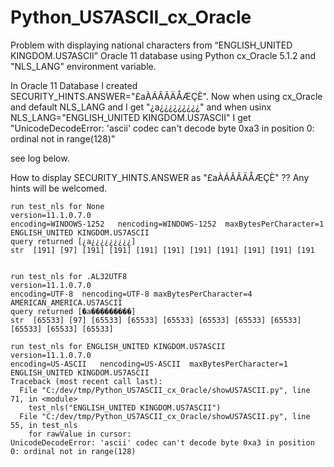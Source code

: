 Python_US7ASCII_cx_Oracle
=========================

Problem with displaying national characters from “ENGLISH_UNITED KINGDOM.US7ASCII” Oracle 11 database using Python cx_Oracle 5.1.2 and "NLS_LANG" environment variable.


In Oracle 11 Database I created SECURITY_HINTS.ANSWER="£aÀÁÂÃÄÅÆÇÈ".
Now when using cx_Oracle and default NLS_LANG and I get "¿a¿¿¿¿¿¿¿¿¿"
and when usinx NLS_LANG="ENGLISH_UNITED KINGDOM.US7ASCII" I get
"UnicodeDecodeError: 'ascii' codec can't decode byte 0xa3 in position 0: ordinal not in range(128)"

see log below.

How to display SECURITY_HINTS.ANSWER as "£aÀÁÂÃÄÅÆÇÈ" ??
Any hints will be welcomed.


```
run test_nls for None
version=11.1.0.7.0
encoding=WINDOWS-1252	nencoding=WINDOWS-1252	maxBytesPerCharacter=1
ENGLISH_UNITED KINGDOM.US7ASCII
query returned [¿a¿¿¿¿¿¿¿¿¿]
str  [191] [97] [191] [191] [191] [191] [191] [191] [191] [191] [191


run test_nls for .AL32UTF8
version=11.1.0.7.0
encoding=UTF-8	nencoding=UTF-8	maxBytesPerCharacter=4
AMERICAN_AMERICA.US7ASCII
query returned [�a���������]
str  [65533] [97] [65533] [65533] [65533] [65533] [65533] [65533] [65533] [65533] [65533]

run test_nls for ENGLISH_UNITED KINGDOM.US7ASCII
version=11.1.0.7.0
encoding=US-ASCII	nencoding=US-ASCII	maxBytesPerCharacter=1
ENGLISH_UNITED KINGDOM.US7ASCII
Traceback (most recent call last):
  File "C:/dev/tmp/Python_US7ASCII_cx_Oracle/showUS7ASCII.py", line 71, in <module>
    test_nls("ENGLISH_UNITED KINGDOM.US7ASCII")
  File "C:/dev/tmp/Python_US7ASCII_cx_Oracle/showUS7ASCII.py", line 55, in test_nls
    for rawValue in cursor:
UnicodeDecodeError: 'ascii' codec can't decode byte 0xa3 in position 0: ordinal not in range(128)
```
